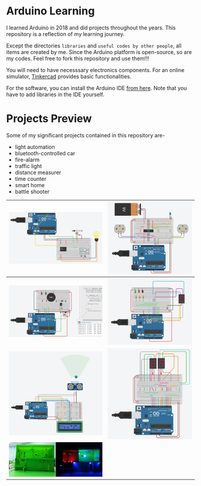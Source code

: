 # Arduino Learning
I learned Arduino in 2018 and did projects throughout the years. This repository is a reflection of my learning journey. 

Except the directories `libraries` and `useful codes by other people`, all items are created by me.
Since the Arduino platform is open-source, so are my codes. Feel free to fork this repository and use them!!!

You will need to have necesssary electronics components. For an online simulator, [Tinkercad](https://www.tinkercad.com/dashboard/designs/circuits) provides basic functionalities.

For the software, you can install the Arduino IDE [from here](https://www.arduino.cc/en/software/). Note that you have to add libraries in the IDE yourself.

# Projects Preview

Some of my significant projects contained in this repository are-
- light automation
- bluetooth-controlled car
- fire-alarm
- traffic light
- distance measurer
- time counter
- smart home
- battle shooter

| ![light-automation](./03.%20small%20system-level%20codes/auto_light_up_in_dark_circuit.png) | ![bluetooth-controlled-car](./03.%20small%20system-level%20codes/car_with_serial.png) |
|--------------------------------------------------------------------|--------------------------------------------------------------------|
| ![fire-alarm](./03.%20small%20system-level%20codes/fire_alarm_circuit.png) | ![traffic-light](./03.%20small%20system-level%20codes/traffic_light_circuit.png) |
| ![distance-measurer](./03.%20small%20system-level%20codes/ultrasonic_sensor_with_16x2LCD.png) | ![time-counter](./02.%20components-combination-level%20codes%20(experimental)/7_segment_displays_as_counter.png) |
| ![smart-home](./04.%20medium%20system-level%20codes/smart_home_KMD_project.png) | |
